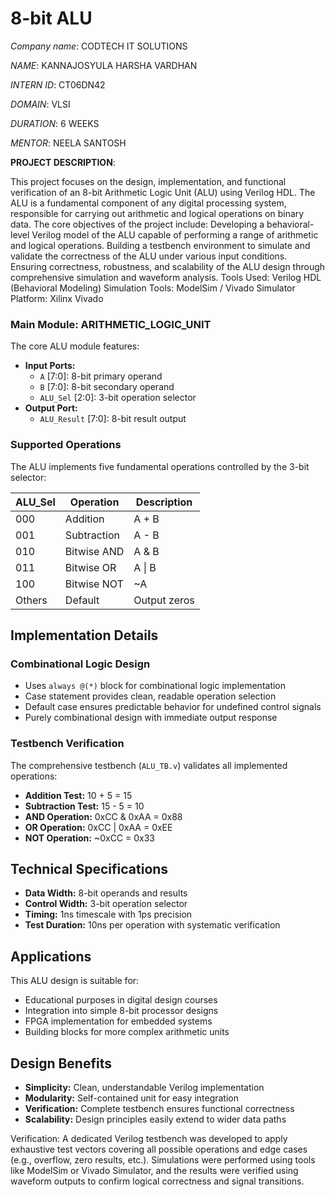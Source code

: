 # 8-bit ALU

*Company name*: CODTECH IT SOLUTIONS

*NAME*: KANNAJOSYULA HARSHA VARDHAN

*INTERN ID*: CT06DN42

*DOMAIN*: VLSI

*DURATION*: 6 WEEKS

*MENTOR*: NEELA SANTOSH

**PROJECT DESCRIPTION**:

This project focuses on the design, implementation, and functional verification of an 8-bit Arithmetic Logic Unit (ALU) using Verilog HDL. The ALU is a fundamental component of any digital processing system, responsible for carrying out arithmetic and logical operations on binary data.
The core objectives of the project include:
Developing a behavioral-level Verilog model of the ALU capable of performing a range of arithmetic and logical operations.
Building a testbench environment to simulate and validate the correctness of the ALU under various input conditions.
Ensuring correctness, robustness, and scalability of the ALU design through comprehensive simulation and waveform analysis.
Tools Used:
Verilog HDL (Behavioral Modeling)
Simulation Tools: ModelSim / Vivado Simulator 
Platform: Xilinx Vivado 
### Main Module: ARITHMETIC_LOGIC_UNIT
The core ALU module features:
- **Input Ports:**
  - `A` [7:0]: 8-bit primary operand
  - `B` [7:0]: 8-bit secondary operand  
  - `ALU_Sel` [2:0]: 3-bit operation selector
- **Output Port:**
  - `ALU_Result` [7:0]: 8-bit result output

### Supported Operations
The ALU implements five fundamental operations controlled by the 3-bit selector:

| ALU_Sel | Operation | Description |
|---------|-----------|-------------|
| 000 | Addition | A + B |
| 001 | Subtraction | A - B |
| 010 | Bitwise AND | A & B |
| 011 | Bitwise OR | A \| B |
| 100 | Bitwise NOT | ~A |
| Others | Default | Output zeros |

## Implementation Details

### Combinational Logic Design
- Uses `always @(*)` block for combinational logic implementation
- Case statement provides clean, readable operation selection
- Default case ensures predictable behavior for undefined control signals
- Purely combinational design with immediate output response

### Testbench Verification
The comprehensive testbench (`ALU_TB.v`) validates all implemented operations:
- **Addition Test:** 10 + 5 = 15
- **Subtraction Test:** 15 - 5 = 10  
- **AND Operation:** 0xCC & 0xAA = 0x88
- **OR Operation:** 0xCC | 0xAA = 0xEE
- **NOT Operation:** ~0xCC = 0x33

## Technical Specifications
- **Data Width:** 8-bit operands and results
- **Control Width:** 3-bit operation selector
- **Timing:** 1ns timescale with 1ps precision
- **Test Duration:** 10ns per operation with systematic verification

## Applications
This ALU design is suitable for:
- Educational purposes in digital design courses
- Integration into simple 8-bit processor designs
- FPGA implementation for embedded systems
- Building blocks for more complex arithmetic units

## Design Benefits
- **Simplicity:** Clean, understandable Verilog implementation
- **Modularity:** Self-contained unit for easy integration
- **Verification:** Complete testbench ensures functional correctness
- **Scalability:** Design principles easily extend to wider data paths

Verification:
A dedicated Verilog testbench was developed to apply exhaustive test vectors covering all possible operations and edge cases (e.g., overflow, zero results, etc.). Simulations were performed using tools like ModelSim or Vivado Simulator, and the results were verified using waveform outputs to confirm logical correctness and signal transitions.

